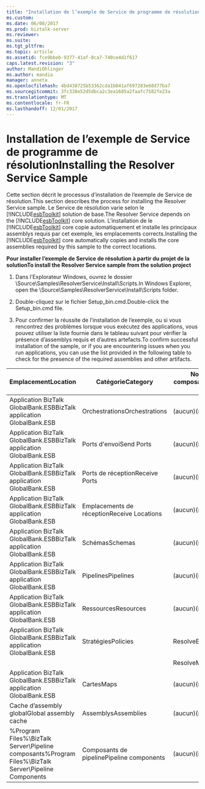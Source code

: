 ```yaml
---
title: "Installation de l’exemple de Service de programme de résolution | Documents Microsoft"
ms.custom: 
ms.date: 06/08/2017
ms.prod: biztalk-server
ms.reviewer: 
ms.suite: 
ms.tgt_pltfrm: 
ms.topic: article
ms.assetid: fce9bbeb-9377-41af-8ca7-740ce4d1f617
caps.latest.revision: "3"
author: MandiOhlinger
ms.author: mandia
manager: anneta
ms.openlocfilehash: 4bd438725b53362cda1b041af697283e68d77ba7
ms.sourcegitcommit: 3fc338e52d5dbca2c3ea1685a2faafc7582fe23a
ms.translationtype: MT
ms.contentlocale: fr-FR
ms.lasthandoff: 12/01/2017
---
```

# <a name="installing-the-resolver-service-sample"></a><span data-ttu-id="2f520-102">Installation de l’exemple de Service de programme de résolution</span><span class="sxs-lookup"><span data-stu-id="2f520-102">Installing the Resolver Service Sample</span></span>
<span data-ttu-id="2f520-103">Cette section décrit le processus d’installation de l’exemple de Service de résolution.</span><span class="sxs-lookup"><span data-stu-id="2f520-103">This section describes the process for installing the Resolver Service sample.</span></span> <span data-ttu-id="2f520-104">Le Service de résolution varie selon le [!INCLUDE[esbToolkit](../includes/esbtoolkit-md.md)] solution de base.</span><span class="sxs-lookup"><span data-stu-id="2f520-104">The Resolver Service depends on the [!INCLUDE[esbToolkit](../includes/esbtoolkit-md.md)] core solution.</span></span> <span data-ttu-id="2f520-105">L’installation de le [!INCLUDE[esbToolkit](../includes/esbtoolkit-md.md)] core copie automatiquement et installe les principaux assemblys requis par cet exemple, les emplacements corrects.</span><span class="sxs-lookup"><span data-stu-id="2f520-105">Installing the [!INCLUDE[esbToolkit](../includes/esbtoolkit-md.md)] core automatically copies and installs the core assemblies required by this sample to the correct locations.</span></span>  
  
 <span data-ttu-id="2f520-106">**Pour installer l’exemple de Service de résolution à partir du projet de la solution**</span><span class="sxs-lookup"><span data-stu-id="2f520-106">**To install the Resolver Service sample from the solution project**</span></span>  
  
1.  <span data-ttu-id="2f520-107">Dans l’Explorateur Windows, ouvrez le dossier \Source\Samples\ResolverService\Install\Scripts.</span><span class="sxs-lookup"><span data-stu-id="2f520-107">In Windows Explorer, open the \Source\Samples\ResolverService\Install\Scripts folder.</span></span>  
  
2.  <span data-ttu-id="2f520-108">Double-cliquez sur le fichier Setup_bin.cmd.</span><span class="sxs-lookup"><span data-stu-id="2f520-108">Double-click the Setup_bin.cmd file.</span></span>  
  
3.  <span data-ttu-id="2f520-109">Pour confirmer la réussite de l’installation de l’exemple, ou si vous rencontrez des problèmes lorsque vous exécutez des applications, vous pouvez utiliser la liste fournie dans le tableau suivant pour vérifier la présence d’assemblys requis et d’autres artefacts.</span><span class="sxs-lookup"><span data-stu-id="2f520-109">To confirm successful installation of the sample, or if you are encountering issues when you run applications, you can use the list provided in the following table to check for the presence of the required assemblies and other artifacts.</span></span>  
  
|<span data-ttu-id="2f520-110">Emplacement</span><span class="sxs-lookup"><span data-stu-id="2f520-110">Location</span></span>|<span data-ttu-id="2f520-111">Catégorie</span><span class="sxs-lookup"><span data-stu-id="2f520-111">Category</span></span>|<span data-ttu-id="2f520-112">Nom et la version du composant</span><span class="sxs-lookup"><span data-stu-id="2f520-112">Name and version of the component</span></span>|  
|--------------|--------------|---------------------------------------|  
|<span data-ttu-id="2f520-113">Application BizTalk GlobalBank.ESB</span><span class="sxs-lookup"><span data-stu-id="2f520-113">BizTalk application GlobalBank.ESB</span></span>|<span data-ttu-id="2f520-114">Orchestrations</span><span class="sxs-lookup"><span data-stu-id="2f520-114">Orchestrations</span></span>|<span data-ttu-id="2f520-115">(aucun)</span><span class="sxs-lookup"><span data-stu-id="2f520-115">(none)</span></span>|  
|<span data-ttu-id="2f520-116">Application BizTalk GlobalBank.ESB</span><span class="sxs-lookup"><span data-stu-id="2f520-116">BizTalk application GlobalBank.ESB</span></span>|<span data-ttu-id="2f520-117">Ports d'envoi</span><span class="sxs-lookup"><span data-stu-id="2f520-117">Send Ports</span></span>|<span data-ttu-id="2f520-118">(aucun)</span><span class="sxs-lookup"><span data-stu-id="2f520-118">(none)</span></span>|  
|<span data-ttu-id="2f520-119">Application BizTalk GlobalBank.ESB</span><span class="sxs-lookup"><span data-stu-id="2f520-119">BizTalk application GlobalBank.ESB</span></span>|<span data-ttu-id="2f520-120">Ports de réception</span><span class="sxs-lookup"><span data-stu-id="2f520-120">Receive Ports</span></span>|<span data-ttu-id="2f520-121">(aucun)</span><span class="sxs-lookup"><span data-stu-id="2f520-121">(none)</span></span>|  
|<span data-ttu-id="2f520-122">Application BizTalk GlobalBank.ESB</span><span class="sxs-lookup"><span data-stu-id="2f520-122">BizTalk application GlobalBank.ESB</span></span>|<span data-ttu-id="2f520-123">Emplacements de réception</span><span class="sxs-lookup"><span data-stu-id="2f520-123">Receive Locations</span></span>|<span data-ttu-id="2f520-124">(aucun)</span><span class="sxs-lookup"><span data-stu-id="2f520-124">(none)</span></span>|  
|<span data-ttu-id="2f520-125">Application BizTalk GlobalBank.ESB</span><span class="sxs-lookup"><span data-stu-id="2f520-125">BizTalk application GlobalBank.ESB</span></span>|<span data-ttu-id="2f520-126">Schémas</span><span class="sxs-lookup"><span data-stu-id="2f520-126">Schemas</span></span>|<span data-ttu-id="2f520-127">(aucun)</span><span class="sxs-lookup"><span data-stu-id="2f520-127">(none)</span></span>|  
|<span data-ttu-id="2f520-128">Application BizTalk GlobalBank.ESB</span><span class="sxs-lookup"><span data-stu-id="2f520-128">BizTalk application GlobalBank.ESB</span></span>|<span data-ttu-id="2f520-129">Pipelines</span><span class="sxs-lookup"><span data-stu-id="2f520-129">Pipelines</span></span>|<span data-ttu-id="2f520-130">(aucun)</span><span class="sxs-lookup"><span data-stu-id="2f520-130">(none)</span></span>|  
|<span data-ttu-id="2f520-131">Application BizTalk GlobalBank.ESB</span><span class="sxs-lookup"><span data-stu-id="2f520-131">BizTalk application GlobalBank.ESB</span></span>|<span data-ttu-id="2f520-132">Ressources</span><span class="sxs-lookup"><span data-stu-id="2f520-132">Resources</span></span>|<span data-ttu-id="2f520-133">(aucun)</span><span class="sxs-lookup"><span data-stu-id="2f520-133">(none)</span></span>|  
|<span data-ttu-id="2f520-134">Application BizTalk GlobalBank.ESB</span><span class="sxs-lookup"><span data-stu-id="2f520-134">BizTalk application GlobalBank.ESB</span></span>|<span data-ttu-id="2f520-135">Stratégies</span><span class="sxs-lookup"><span data-stu-id="2f520-135">Policies</span></span>|<span data-ttu-id="2f520-136">ResolveEndpoint</span><span class="sxs-lookup"><span data-stu-id="2f520-136">ResolveEndpoint</span></span>|  
|||<span data-ttu-id="2f520-137">ResolveMap</span><span class="sxs-lookup"><span data-stu-id="2f520-137">ResolveMap</span></span>|  
|<span data-ttu-id="2f520-138">Application BizTalk GlobalBank.ESB</span><span class="sxs-lookup"><span data-stu-id="2f520-138">BizTalk application GlobalBank.ESB</span></span>|<span data-ttu-id="2f520-139">Cartes</span><span class="sxs-lookup"><span data-stu-id="2f520-139">Maps</span></span>|<span data-ttu-id="2f520-140">(aucun)</span><span class="sxs-lookup"><span data-stu-id="2f520-140">(none)</span></span>|  
|<span data-ttu-id="2f520-141">Cache d’assembly global</span><span class="sxs-lookup"><span data-stu-id="2f520-141">Global assembly cache</span></span>|<span data-ttu-id="2f520-142">Assemblys</span><span class="sxs-lookup"><span data-stu-id="2f520-142">Assemblies</span></span>|<span data-ttu-id="2f520-143">(aucun)</span><span class="sxs-lookup"><span data-stu-id="2f520-143">(none)</span></span>|  
|<span data-ttu-id="2f520-144">%Program Files%\\BizTalk Server\Pipeline composants</span><span class="sxs-lookup"><span data-stu-id="2f520-144">%Program Files%\\BizTalk Server\Pipeline Components</span></span>|<span data-ttu-id="2f520-145">Composants de pipeline</span><span class="sxs-lookup"><span data-stu-id="2f520-145">Pipeline components</span></span>|<span data-ttu-id="2f520-146">(aucun)</span><span class="sxs-lookup"><span data-stu-id="2f520-146">(none)</span></span>|